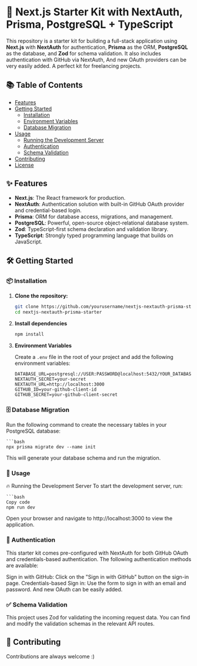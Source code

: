 # 🚀 Next.js Starter Kit with NextAuth, Prisma, PostgreSQL + TypeScript

This repository is a starter kit for building a full-stack application using **Next.js** with **NextAuth** for authentication, **Prisma** as the ORM, **PostgreSQL** as the database, and **Zod** for schema validation. It also includes authentication with GitHub via NextAuth, And new OAuth providers can be very easily added.
A perfect kit for freelancing projects.

## 📚 Table of Contents

- [Features](#features)
- [Getting Started](#getting-started)
  - [Installation](#installation)
  - [Environment Variables](#environment-variables)
  - [Database Migration](#database-migration)
- [Usage](#usage)
  - [Running the Development Server](#running-the-development-server)
  - [Authentication](#authentication)
  - [Schema Validation](#schema-validation)
- [Contributing](#contributing)
- [License](#license)

## ✨ Features

- **Next.js**: The React framework for production.
- **NextAuth**: Authentication solution with built-in GitHub OAuth provider and credential-based login.
- **Prisma**: ORM for database access, migrations, and management.
- **PostgreSQL**: Powerful, open-source object-relational database system.
- **Zod**: TypeScript-first schema declaration and validation library.
- **TypeScript**: Strongly typed programming language that builds on JavaScript.
  
## 🛠 Getting Started

### 📦 Installation

1. **Clone the repository:**

   ```bash
   git clone https://github.com/yourusername/nextjs-nextauth-prisma-starter.git
   cd nextjs-nextauth-prisma-starter

2. **Install dependencies**
    ```bash
    npm install

3. **Environment Variables**
  
   Create a `.env` file in the root of your project and add the following environment variables:
    
    ```env
    DATABASE_URL=postgresql://USER:PASSWORD@localhost:5432/YOUR_DATABASE_NAME
    NEXTAUTH_SECRET=your-secret
    NEXTAUTH_URL=http://localhost:3000
    GITHUB_ID=your-github-client-id
    GITHUB_SECRET=your-github-client-secret

### **🗄 Database Migration**

  Run the following command to create the necessary tables in your PostgreSQL database:
    
    ```bash
    npx prisma migrate dev --name init
  This will generate your database schema and run the migration.
    
### **🚀 Usage**

  🔥 Running the Development Server
  To start the development server, run:
    
    ```bash
    Copy code
    npm run dev
  Open your browser and navigate to http://localhost:3000 to view the application.
    
### **🔐 Authentication**

  This starter kit comes pre-configured with NextAuth for both GitHub OAuth and credentials-based authentication. The following authentication methods are available:
    
  Sign in with GitHub: Click on the "Sign in with GitHub" button on the sign-in page.
  Credentials-based Sign in: Use the form to sign in with an email and password.
  And new OAuth can be easily added.

### **✅ Schema Validation**

  This project uses Zod for validating the incoming request data. You can find and modify the validation schemas in the relevant API routes.
      
## **🤝 Contributing**

  Contributions are always welcome :)

